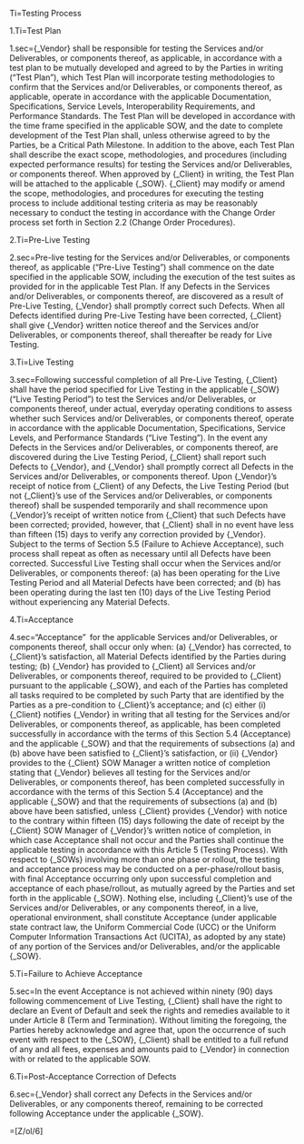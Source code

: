 Ti=Testing Process

1.Ti=Test Plan

1.sec={_Vendor} shall be responsible for testing the Services and/or Deliverables, or components thereof, as applicable, in accordance with a test plan to be mutually developed and agreed to by the Parties in writing (“Test Plan”), which Test Plan will incorporate testing methodologies to confirm that the Services and/or Deliverables, or components thereof, as applicable, operate in accordance with the applicable Documentation, Specifications, Service Levels, Interoperability Requirements, and Performance Standards. The Test Plan will be developed in accordance with the time frame specified in the applicable SOW, and the date to complete development of the Test Plan shall, unless otherwise agreed to by the Parties, be a Critical Path Milestone. In addition to the above, each Test Plan shall describe the exact scope, methodologies, and procedures (including expected performance results) for testing the Services and/or Deliverables, or components thereof. When approved by {_Client} in writing, the Test Plan will be attached to the applicable {_SOW}. {_Client} may modify or amend the scope, methodologies, and procedures for executing the testing process to include additional testing criteria as may be reasonably necessary to conduct the testing in accordance with the Change Order process set forth in Section 2.2 (Change Order Procedures).

2.Ti=Pre-Live Testing

2.sec=Pre-live testing for the Services and/or Deliverables, or components thereof, as applicable (“Pre-Live Testing”) shall commence on the date specified in the applicable SOW, including the execution of the test suites as provided for in the applicable Test Plan. If any Defects in the Services and/or Deliverables, or components thereof, are discovered as a result of Pre-Live Testing, {_Vendor} shall promptly correct such Defects. When all Defects identified during Pre-Live Testing have been corrected, {_Client} shall give {_Vendor} written notice thereof and the Services and/or Deliverables, or components thereof, shall thereafter be ready for Live Testing.

3.Ti=Live Testing

3.sec=Following successful completion of all Pre-Live Testing, {_Client} shall have the period specified for Live Testing in the applicable {_SOW} (“Live Testing Period”) to test the Services and/or Deliverables, or components thereof, under actual, everyday operating conditions to assess whether such Services and/or Deliverables, or components thereof, operate in accordance with the applicable Documentation, Specifications, Service Levels, and Performance Standards (“Live Testing”). In the event any Defects in the Services and/or Deliverables, or components thereof, are discovered during the Live Testing Period, {_Client} shall report such Defects to {_Vendor}, and {_Vendor} shall promptly correct all Defects in the Services and/or Deliverables, or components thereof. Upon {_Vendor}’s receipt of notice from {_Client} of any Defects, the Live Testing Period (but not {_Client}’s use of the Services and/or Deliverables, or components thereof) shall be suspended temporarily and shall recommence upon {_Vendor}’s receipt of written notice from {_Client} that such Defects have been corrected; provided, however, that {_Client} shall in no event have less than fifteen (15) days to verify any correction provided by {_Vendor}. Subject to the terms of Section 5.5 (Failure to Achieve Acceptance), such process shall repeat as often as necessary until all Defects have been corrected. Successful Live Testing shall occur when the Services and/or Deliverables, or components thereof: (a) has been operating for the Live Testing Period and all Material Defects have been corrected; and (b) has been operating during the last ten (10) days of the Live Testing Period without experiencing any Material Defects.

4.Ti=Acceptance

4.sec=“Acceptance” for the applicable Services and/or Deliverables, or components thereof, shall occur only when: (a) {_Vendor} has corrected, to {_Client}’s satisfaction, all Material Defects identified by the Parties during testing; (b) {_Vendor} has provided to {_Client} all Services and/or Deliverables, or components thereof, required to be provided to {_Client} pursuant to the applicable {_SOW}, and each of the Parties has completed all tasks required to be completed by such Party that are identified by the Parties as a pre-condition to {_Client}’s acceptance; and (c) either (i) {_Client} notifies {_Vendor} in writing that all testing for the Services and/or Deliverables, or components thereof, as applicable, has been completed successfully in accordance with the terms of this Section 5.4 (Acceptance) and the applicable {_SOW} and that the requirements of subsections (a) and (b) above have been satisfied to {_Client}’s satisfaction, or (ii) {_Vendor} provides to the {_Client} SOW Manager a written notice of completion stating that {_Vendor} believes all testing for the Services and/or Deliverables, or components thereof, has been completed successfully in accordance with the terms of this Section 5.4 (Acceptance) and the applicable {_SOW} and that the requirements of subsections (a) and (b) above have been satisfied, unless {_Client} provides {_Vendor} with notice to the contrary within fifteen (15) days following the date of receipt by the {_Client} SOW Manager of {_Vendor}’s written notice of completion, in which case Acceptance shall not occur and the Parties shall continue the applicable testing in accordance with this Article 5 (Testing Process). With respect to {_SOWs} involving more than one phase or rollout, the testing and acceptance process may be conducted on a per-phase/rollout basis, with final Acceptance occurring only upon successful completion and acceptance of each phase/rollout, as mutually agreed by the Parties and set forth in the applicable {_SOW}. Nothing else, including {_Client}’s use of the Services and/or Deliverables, or any components thereof, in a live, operational environment, shall constitute Acceptance (under applicable state contract law, the Uniform Commercial Code (UCC) or the Uniform Computer Information Transactions Act (UCITA), as adopted by any state) of any portion of the Services and/or Deliverables, and/or the applicable {_SOW}.

5.Ti=Failure to Achieve Acceptance

5.sec=In the event Acceptance is not achieved within ninety (90) days following commencement of Live Testing, {_Client} shall have the right to declare an Event of Default and seek the rights and remedies available to it under Article 8 (Term and Termination). Without limiting the foregoing, the Parties hereby acknowledge and agree that, upon the occurrence of such event with respect to the {_SOW}, {_Client} shall be entitled to a full refund of any and all fees, expenses and amounts paid to {_Vendor} in connection with or related to the applicable SOW.

6.Ti=Post-Acceptance Correction of Defects

6.sec={_Vendor} shall correct any Defects in the Services and/or Deliverables, or any components thereof, remaining to be corrected following Acceptance under the applicable {_SOW}.

=[Z/ol/6]

